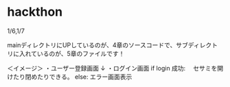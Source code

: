 # hackthon
1/6,1/7

mainディレクトリにUPしているのが、4章のソースコードで、サブディレクトリに入れているのが、5章のファイルです！

＜イメージ＞
・ユーザー登録画面
↓
・ログイン画面 
if login 成功:　
  セサミを開けたり閉めたりできる。
else: 
  エラー画面表示 
